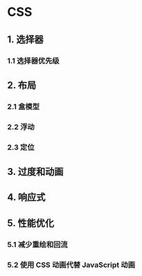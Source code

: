 # CSS

## 1. 选择器

### 1.1 选择器优先级

## 2. 布局

### 2.1 盒模型

### 2.2 浮动

### 2.3 定位

## 3. 过度和动画

## 4. 响应式

## 5. 性能优化

### 5.1 减少重绘和回流

### 5.2 使用 CSS 动画代替 JavaScript 动画
